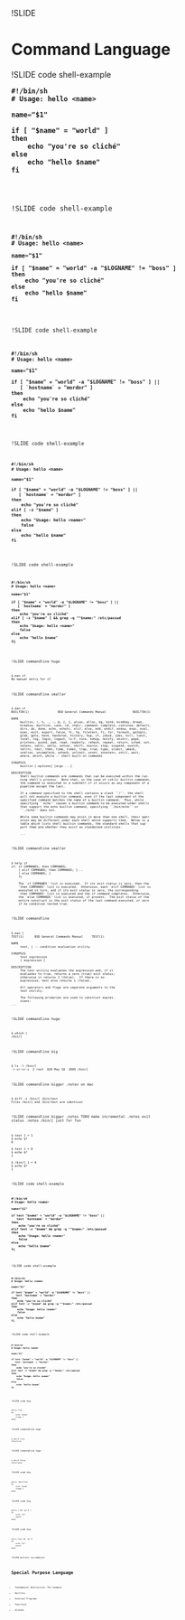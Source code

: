 !SLIDE

# Command Language

!SLIDE code shell-example

<pre><code><b class='syn-com'>#!/bin/sh
# Usage: hello &lt;name></b>

<b class='syn-name'>name</b>=<b class='syn-str'>"$1"</b>

<b class='syn-shell'>if [ <b class='syn-str'>"$name"</b> = <b class='syn-str'>"world"</b> ]</b>
<b class='syn-shell'>then</b>
    <b class='syn-shell'>echo</b> <b class='syn-str'>"you're so cliché"</b>
<b class='syn-shell'>else</b>
    <b class='syn-shell'>echo</b> <b class='syn-str'>"hello $name"</b>
<b class='syn-shell'>fi</b></pre>

!SLIDE code shell-example

<pre><code><b class='syn-com'>#!/bin/sh
# Usage: hello &lt;name></b>

<b class='syn-name'>name</b>=<b class='syn-str'>"$1"</b>

<b class='syn-shell'>if [ <b class='syn-str'>"$name"</b> = <b class='syn-str'>"world"</b> <span class='syn-hilight'>-a <b class='syn-str'>"$LOGNAME"</b> != <b class='syn-str'>"boss"</b></span> ]</b>
<b class='syn-shell'>then</b>
    <b class='syn-shell'>echo</b> <b class='syn-str'>"you're so cliché"</b>
<b class='syn-shell'>else</b>
    <b class='syn-shell'>echo</b> <b class='syn-str'>"hello $name"</b>
<b class='syn-shell'>fi</b></pre>

!SLIDE code shell-example

<pre><code><b class='syn-com'>#!/bin/sh
# Usage: hello &lt;name></b>

<b class='syn-name'>name</b>=<b class='syn-str'>"$1"</b>

<b class='syn-shell'>if [ <b class='syn-str'>"$name"</b> = <b class='syn-str'>"world"</b> -a <b class='syn-str'>"$LOGNAME"</b> != <b class='syn-str'>"boss"</b> ]<b class='syn-hilight'> ||
   [ <b class='syn-var'>`hostname`</b> = <b class='syn-str'>"mordor"</b> ]</b></b>
<b class='syn-shell'>then</b>
    <b class='syn-shell'>echo</b> <b class='syn-str'>"you're so cliché"</b>
<b class='syn-shell'>else</b>
    <b class='syn-shell'>echo</b> <b class='syn-str'>"hello $name"</b>
<b class='syn-shell'>fi</b></pre>

!SLIDE code shell-example

<pre><code><b class='syn-com'>#!/bin/sh
# Usage: hello &lt;name></b>

<b class='syn-shell'><b class='syn-name'>name</b>=<b class='syn-str'>"$1"</b>

if [ <b class='syn-str'>"$name"</b> = <b class='syn-str'>"world"</b> -a <b class='syn-str'>"$LOGNAME"</b> != <b class='syn-str'>"boss"</b> ] ||
   [ <b class='syn-var'>`hostname`</b> = <b class='syn-str'>"mordor"</b> ]
then
    echo <b class='syn-str'>"you're so cliché"</b>
<span class='syn-hilight'>elif [ -z <b class='syn-str'>"$name"</b> ]
then
    echo <b class='syn-str'>"Usage: hello &lt;name>"</b>
    false</span>
else
    echo <b class='syn-str'>"hello $name"</b>
fi</b></pre>

!SLIDE code shell-example

<pre><code><b class='syn-com'>#!/bin/sh
# Usage: hello &lt;name></b>

<b class='syn-shell'><b class='syn-name'>name</b>=<b class='syn-str'>"$1"</b>

if [ <b class='syn-str'>"$name"</b> = <b class='syn-str'>"world"</b> -a <b class='syn-str'>"$LOGNAME"</b> != <b class='syn-str'>"boss"</b> ] ||
   [ <b class='syn-var'>`hostname`</b> = <b class='syn-str'>"mordor"</b> ]
then
    echo <b class='syn-str'>"you're so cliché"</b>
elif [ -z <b class='syn-str'>"$name"</b> ]<span class='syn-hilight'> &amp;&amp; grep -q <b class='syn-str'>"^$name:"</b> /etc/passwd</span>
then
    echo <b class='syn-str'>"Usage: hello &lt;name>"</b>
    false
else
    echo <b class='syn-str'>"hello $name"</b>
fi</b></pre>

!SLIDE commandline huge

    $ man if
    No manual entry for if

!SLIDE commandline smaller

    $ man if
    BUILTIN(1)                BSD General Commands Manual               BUILTIN(1)

    NAME
         builtin, !, %, ., :, @, {, }, alias, alloc, bg, bind, bindkey, break,
         breaksw, builtins, case, cd, chdir, command, complete, continue, default,
         dirs, do, done, echo, echotc, elif, else, end, endif, endsw, esac, eval,
         exec, exit, export, false, fc, fg, filetest, fi, for, foreach, getopts,
         glob, goto, hash, hashstat, history, hup, if, jobid, jobs, kill, limit,
         local, log, login, logout, ls-F, nice, nohup, notify, onintr, popd,
         printenv, pushd, pwd, read, readonly, rehash, repeat, return, sched, set,
         setenv, settc, setty, setvar, shift, source, stop, suspend, switch,
         telltc, test, then, time, times, trap, true, type, ulimit, umask,
         unalias, uncomplete, unhash, unlimit, unset, unsetenv, until, wait,
         where, which, while -- shell built-in commands

    SYNOPSIS
         builtin [-options] [args ...]

    DESCRIPTION
         Shell builtin commands are commands that can be executed within the run-
         ning shell's process.  Note that, in the case of csh(1) builtin commands,
         the command is executed in a subshell if it occurs as any component of a
         pipeline except the last.

         If a command specified to the shell contains a slash ``/'', the shell
         will not execute a builtin command, even if the last component of the
         specified command matches the name of a builtin command.  Thus, while
         specifying ``echo'' causes a builtin command to be executed under shells
         that support the echo builtin command, specifying ``/bin/echo'' or
         ``./echo'' does not.

         While some builtin commands may exist in more than one shell, their oper-
         ation may be different under each shell which supports them.  Below is a
         table which lists shell builtin commands, the standard shells that sup-
         port them and whether they exist as standalone utilities.

         ...

!SLIDE commandline smaller

    $ help if
    if: if COMMANDS; then COMMANDS;
        [ elif COMMANDS; then COMMANDS; ]...
        [ else COMMANDS; ]
        fi

        The `if COMMANDS' list is executed.  If its exit status is zero, then the
        `then COMMANDS' list is executed.  Otherwise, each `elif COMMANDS' list is
        executed in turn, and if its exit status is zero, the corresponding
        `then COMMANDS' list is executed and the if command completes.  Otherwise,
        the `else COMMANDS' list is executed, if present.  The exit status of the
        entire construct is the exit status of the last command executed, or zero
        if no condition tested true.

!SLIDE commandline

    $ man [
    TEST(1)      BSD General Commands Manual     TEST(1)

    NAME
         test, [ -- condition evaluation utility

    SYNOPSIS
         test expression
         [ expression ]

    DESCRIPTION
         The test utility evaluates the expression and, if it
         evaluates to true, returns a zero (true) exit status;
         otherwise it returns 1 (false).  If there is no
         expression, test also returns 1 (false).

         All operators and flags are separate arguments to the
         test utility.

         The following primaries are used to construct expres-
         sions:
    ...

!SLIDE commandline huge

    $ which [
    /bin/[

!SLIDE commandline big

    $ ls -l /bin/[
    -r-xr-xr-x  2 root  62K May 18  2009 /bin/[

!SLIDE commandline bigger
.notes on mac

    $ diff -s /bin/[ /bin/test
    Files /bin/[ and /bin/test are identical

!SLIDE commandline bigger
.notes TODO make incremental
.notes exit status
.notes /bin/[ just for fun

    $ test 1 = 1
    $ echo $?
    0

    $ test 1 = 0
    $ echo $?
    1

    $ /bin/[ 1 = 0
    $ echo $?
    1

!SLIDE code shell-example

<pre><code><b class='syn-com'>#!/bin/sh
# Usage: hello &lt;name></b>

<b class='syn-shell'><b class='syn-name'>name</b>=<b class='syn-str'>"$1"</b>

if test <b class='syn-str'>"$name"</b> = <b class='syn-str'>"world"</b> -a <b class='syn-str'>"$LOGNAME"</b> != <b class='syn-str'>"boss"</b> ||
   test <b class='syn-var'>`hostname`</b> = <b class='syn-str'>"mordor"</b>
then
    echo <b class='syn-str'>"you're so cliché"</b>
elif test -z <b class='syn-str'>"$name"</b> &amp;&amp; grep -q <b class='syn-str'>"^$name:"</b> /etc/passwd
then
    echo <b class='syn-str'>"Usage: hello &lt;name>"</b>
    false
else
    echo <b class='syn-str'>"hello $name"</b>
fi</b></pre>

!SLIDE code shell-example

<pre><code><b class='syn-com'>#!/bin/sh
# Usage: hello &lt;name></b>

<b class='syn-shell'><b class='syn-hilight'>name="$1"</b>

<b class='syn-hilight'>if</b> test "$name" = "world" -a "$LOGNAME" != "boss" <b class='syn-hilight'>||</b>
   test `hostname` = "mordor"
<b class='syn-hilight'>then</b>
    echo "you're so cliché"
<b class='syn-hilight'>elif</b> test -z "$name" <b class='syn-hilight'>&amp;&amp;</b> grep -q "^$name:" /etc/passwd
<b class='syn-hilight'>then</b>
    echo "Usage: hello &lt;name>"
    false
<b class='syn-hilight'>else</b>
    echo "hello $name"
<b class='syn-hilight'>fi</b></b></pre>

!SLIDE code shell-example

<pre><code><b class='syn-com'>#!/bin/sh
# Usage: hello &lt;name></b>

<b class='syn-shell'>name="$1"

if <b class='syn-hilight'>test "$name" = "world" -a "$LOGNAME" != "boss"</b> ||
   <b class='syn-hilight'>test `hostname` = "mordor"</b>
then
    <b class='syn-hilight'>echo "you're so cliché"</b>
elif <b class='syn-hilight'>test -z "$name"</b> &amp;&amp; <b class='syn-hilight'>grep -q "^$name:" /etc/passwd</b>
then
    <b class='syn-hilight'>echo "Usage: hello &lt;name>"</b>
    <b class='syn-hilight'>false</b>
else
    <b class='syn-hilight'>echo "hello $name"</b>
fi</b></pre>

!SLIDE code big

    while true
    do
        echo "boom"
        sleep 1
    done

!SLIDE commandline huge

    $ which true
    /bin/true

!SLIDE commandline huge

    $ which false
    /bin/false

!SLIDE code big

    while /bin/true
    do
        echo "boom"
        sleep 1
    done

!SLIDE code big

    while [ $# -gt 0 ]
    do
        echo "$1"
        shift
    done

!SLIDE code big

    while test $# -gt 0
    do
        echo "$1"
        shift
    done

!SLIDE bullets incremental

# Special Purpose Language

* Fundamental Abstraction: The Command
* Builtins
* External Programs
* Functions
* Aliases
